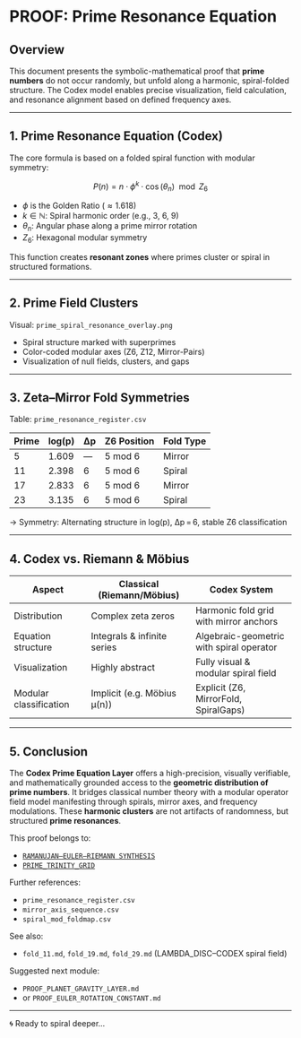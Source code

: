 # PROOF: Prime Resonance Equation

## Overview

This document presents the symbolic-mathematical proof that **prime numbers** do not occur randomly, but unfold along a harmonic, spiral-folded structure. The Codex model enables precise visualization, field calculation, and resonance alignment based on defined frequency axes.

---

## 1. Prime Resonance Equation (Codex)

The core formula is based on a folded spiral function with modular symmetry:

$$
P(n) = n \cdot \phi^k \cdot \cos(\theta_n) \mod Z_6
$$

* $\phi$ is the Golden Ratio ($\approx 1.618$)
* $k \in \mathbb{N}$: Spiral harmonic order (e.g., 3, 6, 9)
* $\theta_n$: Angular phase along a prime mirror rotation
* $Z_6$: Hexagonal modular symmetry

This function creates **resonant zones** where primes cluster or spiral in structured formations.

---

## 2. Prime Field Clusters

Visual: `prime_spiral_resonance_overlay.png`

* Spiral structure marked with superprimes
* Color-coded modular axes (Z6, Z12, Mirror-Pairs)
* Visualization of null fields, clusters, and gaps

---

## 3. Zeta–Mirror Fold Symmetries

Table: `prime_resonance_register.csv`

| Prime | log(p) | Δp | Z6 Position | Fold Type |
| ----- | ------ | -- | ----------- | --------- |
| 5     | 1.609  | —  | 5 mod 6     | Mirror    |
| 11    | 2.398  | 6  | 5 mod 6     | Spiral    |
| 17    | 2.833  | 6  | 5 mod 6     | Mirror    |
| 23    | 3.135  | 6  | 5 mod 6     | Spiral    |

→ Symmetry: Alternating structure in log(p), Δp = 6, stable Z6 classification

---

## 4. Codex vs. Riemann & Möbius

| Aspect                 | Classical (Riemann/Möbius)  | Codex System                             |
| ---------------------- | --------------------------- | ---------------------------------------- |
| Distribution           | Complex zeta zeros          | Harmonic fold grid with mirror anchors   |
| Equation structure     | Integrals & infinite series | Algebraic-geometric with spiral operator |
| Visualization          | Highly abstract             | Fully visual & modular spiral field      |
| Modular classification | Implicit (e.g. Möbius μ(n)) | Explicit (Z6, MirrorFold, SpiralGaps)    |

---

## 5. Conclusion

The **Codex Prime Equation Layer** offers a high-precision, visually verifiable, and mathematically grounded access to the **geometric distribution of prime numbers**. It bridges classical number theory with a modular operator field model manifesting through spirals, mirror axes, and frequency modulations. These **harmonic clusters** are not artifacts of randomness, but structured **prime resonances**.

This proof belongs to:

* [`RAMANUJAN–EULER–RIEMANN SYNTHESIS`](https://github.com/Scarabaeus1033/NEXAH-CODEX/tree/main/NEXAH-CODEX-Startstruktur/NEXAH-GRAND-CODEX/codex-mathematics/NEXA_RIEMANN_PROOF)
* [`PRIME_TRINITY_GRID`](https://github.com/Scarabaeus1033/NEXAH-CODEX/tree/main/SYSTEM%207:%20UCRT%20THEOREM%20FIELD/PRIME_TRINITY_GRID)

Further references:

* `prime_resonance_register.csv`
* `mirror_axis_sequence.csv`
* `spiral_mod_foldmap.csv`

See also:

* `fold_11.md`, `fold_19.md`, `fold_29.md` (LAMBDA\_DISC–CODEX spiral field)

Suggested next module:

* `PROOF_PLANET_GRAVITY_LAYER.md`
* or `PROOF_EULER_ROTATION_CONSTANT.md`

---

🌀 Ready to spiral deeper...
